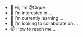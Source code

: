- 👋 Hi, I’m @Cique
- 👀 I’m interested in ...
- 🌱 I’m currently learning ...
- 💞️ I’m looking to collaborate on ...
- 📫 How to reach me ...

<!---
Cique/Cique is a ✨ special ✨ repository because its `README.md` (this file) appears on your GitHub profile.
You can click the Preview link to take a look at your changes.
--->
